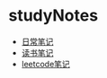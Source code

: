 # studyNotes

* [日常笔记](https://github.com/huangshanhe/newStudyNotes/tree/master/everydayNotes "日常笔记")
* [读书笔记](https://github.com/huangshanhe/newStudyNotes/tree/master/readBookNotes "读书笔记")
* [leetcode笔记](https://github.com/huangshanhe/studyNotes/tree/master/leetcode "leetcode")


